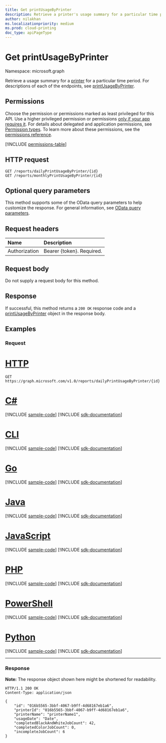 ```yaml
---
title: Get printUsageByPrinter
description: Retrieve a printer's usage summary for a particular time period.
author: nilakhan
ms.localizationpriority: medium
ms.prod: cloud-printing
doc_type: apiPageType
---
```


# Get printUsageByPrinter
Namespace: microsoft.graph

Retrieve a usage summary for a [printer](../resources/printer.md) for a particular time period. For descriptions of each of the endpoints, see [printUsageByPrinter](../resources/printUsageByPrinter.md).

## Permissions
Choose the permission or permissions marked as least privileged for this API. Use a higher privileged permission or permissions [only if your app requires it](/graph/permissions-overview#best-practices-for-using-microsoft-graph-permissions). For details about delegated and application permissions, see [Permission types](/graph/permissions-overview#permission-types). To learn more about these permissions, see the [permissions reference](/graph/permissions-reference).

<!-- { "blockType": "permissions", "name": "printusagebyprinter_get" } -->
[!INCLUDE [permissions-table](../includes/permissions/printusagebyprinter-get-permissions.md)]

## HTTP request

<!-- {
  "blockType": "ignored"
}
-->
``` http
GET /reports/dailyPrintUsageByPrinter/{id}
GET /reports/monthlyPrintUsageByPrinter/{id}
```

## Optional query parameters
This method supports some of the OData query parameters to help customize the response. For general information, see [OData query parameters](/graph/query-parameters).

## Request headers
|Name|Description|
|:---|:---|
|Authorization|Bearer {token}. Required.|

## Request body
Do not supply a request body for this method.

## Response

If successful, this method returns a `200 OK` response code and a [printUsageByPrinter](../resources/printusagebyprinter.md) object in the response body.

## Examples

### Request

# [HTTP](#tab/http)
<!-- {
  "blockType": "request",
  "name": "get_printusagebyprinter"
}
-->
``` http
GET https://graph.microsoft.com/v1.0/reports/dailyPrintUsageByPrinter/{id}
```

# [C#](#tab/csharp)
[!INCLUDE [sample-code](../includes/snippets/csharp/get-printusagebyprinter-csharp-snippets.md)]
[!INCLUDE [sdk-documentation](../includes/snippets/snippets-sdk-documentation-link.md)]

# [CLI](#tab/cli)
[!INCLUDE [sample-code](../includes/snippets/cli/get-printusagebyprinter-cli-snippets.md)]
[!INCLUDE [sdk-documentation](../includes/snippets/snippets-sdk-documentation-link.md)]

# [Go](#tab/go)
[!INCLUDE [sample-code](../includes/snippets/go/get-printusagebyprinter-go-snippets.md)]
[!INCLUDE [sdk-documentation](../includes/snippets/snippets-sdk-documentation-link.md)]

# [Java](#tab/java)
[!INCLUDE [sample-code](../includes/snippets/java/get-printusagebyprinter-java-snippets.md)]
[!INCLUDE [sdk-documentation](../includes/snippets/snippets-sdk-documentation-link.md)]

# [JavaScript](#tab/javascript)
[!INCLUDE [sample-code](../includes/snippets/javascript/get-printusagebyprinter-javascript-snippets.md)]
[!INCLUDE [sdk-documentation](../includes/snippets/snippets-sdk-documentation-link.md)]

# [PHP](#tab/php)
[!INCLUDE [sample-code](../includes/snippets/php/get-printusagebyprinter-php-snippets.md)]
[!INCLUDE [sdk-documentation](../includes/snippets/snippets-sdk-documentation-link.md)]

# [PowerShell](#tab/powershell)
[!INCLUDE [sample-code](../includes/snippets/powershell/get-printusagebyprinter-powershell-snippets.md)]
[!INCLUDE [sdk-documentation](../includes/snippets/snippets-sdk-documentation-link.md)]

# [Python](#tab/python)
[!INCLUDE [sample-code](../includes/snippets/python/get-printusagebyprinter-python-snippets.md)]
[!INCLUDE [sdk-documentation](../includes/snippets/snippets-sdk-documentation-link.md)]

---

### Response
**Note:** The response object shown here might be shortened for readability.
<!-- {
  "blockType": "response",
  "truncated": true,
  "@odata.type": "microsoft.graph.printUsageByPrinter"
}
-->
``` http
HTTP/1.1 200 OK
Content-Type: application/json

{
    "id": "016b5565-3bbf-4067-b9ff-4d68167eb1a6",
    "printerId": "016b5565-3bbf-4067-b9ff-4d68167eb1a6",
    "printerName": "printerName1",
    "usageDate": "Date",
    "completedBlackAndWhiteJobCount": 42,
    "completedColorJobCount": 0,
    "incompleteJobCount": 6
}
```

